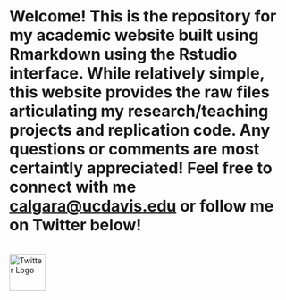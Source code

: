 # Welcome! This is the repository for my academic website built using Rmarkdown using the Rstudio interface. While relatively simple, this website provides the raw files articulating my research/teaching projects and replication code. Any questions or comments are most certaintly appreciated! Feel free to connect with me [calgara@ucdavis.edu](mailto:calgara@ucdavis.edu) or follow me on Twitter below!
<br>  
<a href = "https://twitter.com/algaraca"><img src="https://calgara.github.io/figures/twitter.png" alt="Twitter Logo" style="width:65px;" align ="left"></a>